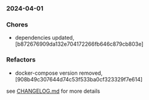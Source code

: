 ### 2024-04-01

### Chores
+ dependencies updated, [b872676909da132e704172266fb646c879cb803e]

### Refactors
+ docker-compose version removed, [908b49c307644d74c53f533ba0cf323329f7e614]

see <a href='https://github.com/mrjackwills/flightbox_backend/blob/main/CHANGELOG.md'>CHANGELOG.md</a> for more details
